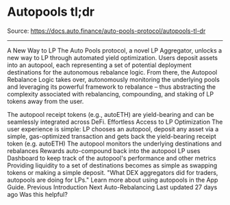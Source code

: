 # Autopools tl;dr

Source: https://docs.auto.finance/auto-pools-protocol/autopools-tl-dr

---

A New Way to LP
The Auto Pools protocol, a novel LP Aggregator, unlocks a new way to LP through automated yield optimization.
Users deposit assets into an autopool, each representing a set of potential deployment destinations for the autonomous rebalance logic.
From there, the Autopool Rebalance Logic takes over, autonomously monitoring the underlying pools and leveraging its powerful framework to rebalance – thus abstracting the complexity associated with rebalancing, compounding, and staking of LP tokens away from the user.

The autopool receipt tokens (e.g., autoETH) are yield-bearing and can be seamlessly integrated across DeFi.
Effortless Access to LP Optimization
The user experience is simple:
LP chooses an autopool, deposit any asset via a simple, gas-optimized transaction and gets back the yield-bearing receipt token (e.g. autoETH)
The autopool monitors the underlying destinations and rebalances
Rewards auto-compound back into the autopool
LP uses Dashboard to keep track of the autopool's performance and other metrics
Providing liquidity to a set of destinations becomes as simple as swapping tokens or making a simple deposit.
"What DEX aggregators did for traders, autopools are doing for LPs."
Learn more about using autopools in the
App Guide.
Previous
Introduction
Next
Auto-Rebalancing
Last updated
27 days ago
Was this helpful?